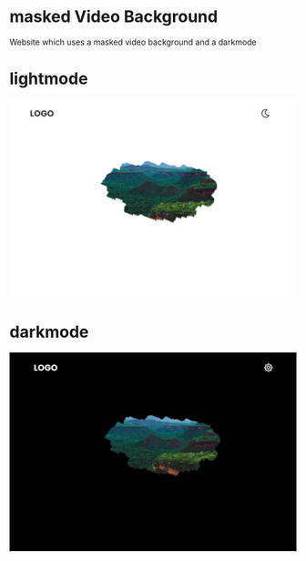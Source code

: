 # masked Video Background
Website which uses a masked video background and a darkmode

# lightmode
![light](README/sun.png)

# darkmode
![dark](README/dark.png)